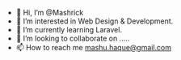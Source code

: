 - 👋 Hi, I’m @Mashrick
- 👀 I’m interested in Web Design & Development.
- 🌱 I’m currently learning Laravel.
- 💞️ I’m looking to collaborate on .....
- 📫 How to reach me mashu.haque@gmail.com

<!---
Mashrick/Mashrick is a ✨ special ✨ repository because its `README.md` (this file) appears on your GitHub profile.
You can click the Preview link to take a look at your changes.
--->
